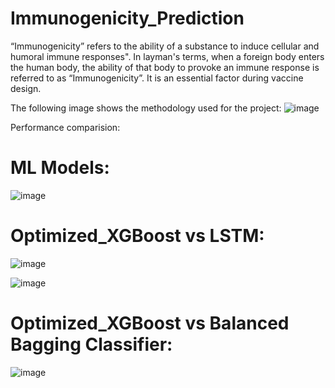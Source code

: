 # Immunogenicity_Prediction

“Immunogenicity” refers to the ability of a substance to induce cellular and humoral immune
responses". In layman's terms, when a foreign body enters the human body, the ability of that
body to provoke an immune response is referred to as “Immunogenicity”. It is an essential factor
during vaccine design.

The following image shows the methodology used for the project:
![image](https://github.com/user-attachments/assets/5ee3f223-8492-4e02-9a8c-765f34f8aae8)


Performance comparision:

# ML Models:
![image](https://github.com/user-attachments/assets/037d67f9-0aa1-4b9a-8856-fdb536943db0)

# Optimized_XGBoost vs LSTM:

![image](https://github.com/user-attachments/assets/fb41b887-739f-4142-881d-fc82e4c8f562)


![image](https://github.com/user-attachments/assets/17e9e994-e885-4c9a-b239-25a09b9b45cd)

# Optimized_XGBoost vs Balanced Bagging Classifier:

![image](https://github.com/user-attachments/assets/b3172a07-2c5e-4eb6-99af-0c9474be88d0)
